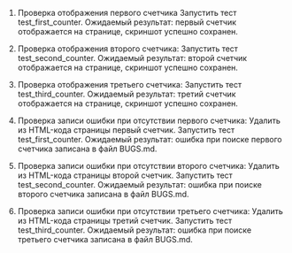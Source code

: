 1. Проверка отображения первого счетчика
Запустить тест test_first_counter.
Ожидаемый результат: первый счетчик отображается на странице, скриншот успешно сохранен.

2. Проверка отображения второго счетчика:
Запустить тест test_second_counter.
Ожидаемый результат: второй счетчик отображается на странице, скриншот успешно сохранен.

3. Проверка отображения третьего счетчика:
Запустить тест test_third_counter.
Ожидаемый результат: третий счетчик отображается на странице, скриншот успешно сохранен.

4. Проверка записи ошибки при отсутствии первого счетчика:
Удалить из HTML-кода страницы первый счетчик.
Запустить тест test_first_counter.
Ожидаемый результат: ошибка при поиске первого счетчика записана в файл BUGS.md.

5. Проверка записи ошибки при отсутствии второго счетчика:
Удалить из HTML-кода страницы второй счетчик.
Запустить тест test_second_counter.
Ожидаемый результат: ошибка при поиске второго счетчика записана в файл BUGS.md.

6. Проверка записи ошибки при отсутствии третьего счетчика:
Удалить из HTML-кода страницы третий счетчик.
Запустить тест test_third_counter.
Ожидаемый результат: ошибка при поиске третьего счетчика записана в файл BUGS.md.

